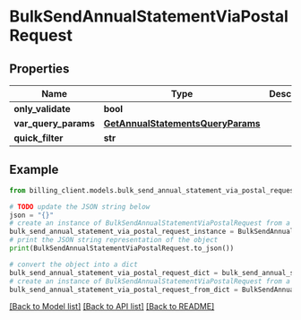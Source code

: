 # BulkSendAnnualStatementViaPostalRequest


## Properties

Name | Type | Description | Notes
------------ | ------------- | ------------- | -------------
**only_validate** | **bool** |  | [optional] 
**var_query_params** | [**GetAnnualStatementsQueryParams**](GetAnnualStatementsQueryParams.md) |  | [optional] 
**quick_filter** | **str** |  | [optional] 

## Example

```python
from billing_client.models.bulk_send_annual_statement_via_postal_request import BulkSendAnnualStatementViaPostalRequest

# TODO update the JSON string below
json = "{}"
# create an instance of BulkSendAnnualStatementViaPostalRequest from a JSON string
bulk_send_annual_statement_via_postal_request_instance = BulkSendAnnualStatementViaPostalRequest.from_json(json)
# print the JSON string representation of the object
print(BulkSendAnnualStatementViaPostalRequest.to_json())

# convert the object into a dict
bulk_send_annual_statement_via_postal_request_dict = bulk_send_annual_statement_via_postal_request_instance.to_dict()
# create an instance of BulkSendAnnualStatementViaPostalRequest from a dict
bulk_send_annual_statement_via_postal_request_from_dict = BulkSendAnnualStatementViaPostalRequest.from_dict(bulk_send_annual_statement_via_postal_request_dict)
```
[[Back to Model list]](../README.md#documentation-for-models) [[Back to API list]](../README.md#documentation-for-api-endpoints) [[Back to README]](../README.md)


